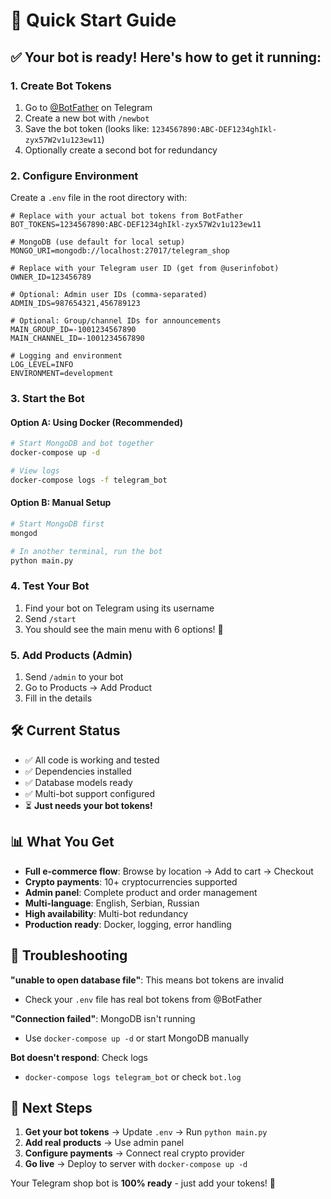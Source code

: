 # 🚀 Quick Start Guide

## ✅ Your bot is ready! Here's how to get it running:

### 1. Create Bot Tokens
1. Go to [@BotFather](https://t.me/BotFather) on Telegram
2. Create a new bot with `/newbot`
3. Save the bot token (looks like: `1234567890:ABC-DEF1234ghIkl-zyx57W2v1u123ew11`)
4. Optionally create a second bot for redundancy

### 2. Configure Environment
Create a `.env` file in the root directory with:

```env
# Replace with your actual bot tokens from BotFather
BOT_TOKENS=1234567890:ABC-DEF1234ghIkl-zyx57W2v1u123ew11

# MongoDB (use default for local setup)
MONGO_URI=mongodb://localhost:27017/telegram_shop

# Replace with your Telegram user ID (get from @userinfobot)
OWNER_ID=123456789

# Optional: Admin user IDs (comma-separated)
ADMIN_IDS=987654321,456789123

# Optional: Group/channel IDs for announcements
MAIN_GROUP_ID=-1001234567890
MAIN_CHANNEL_ID=-1001234567890

# Logging and environment
LOG_LEVEL=INFO
ENVIRONMENT=development
```

### 3. Start the Bot

#### Option A: Using Docker (Recommended)
```bash
# Start MongoDB and bot together
docker-compose up -d

# View logs
docker-compose logs -f telegram_bot
```

#### Option B: Manual Setup
```bash
# Start MongoDB first
mongod

# In another terminal, run the bot
python main.py
```

### 4. Test Your Bot
1. Find your bot on Telegram using its username
2. Send `/start` 
3. You should see the main menu with 6 options! 🎉

### 5. Add Products (Admin)
1. Send `/admin` to your bot
2. Go to Products → Add Product
3. Fill in the details

## 🛠️ Current Status
- ✅ All code is working and tested
- ✅ Dependencies installed
- ✅ Database models ready
- ✅ Multi-bot support configured
- ⏳ **Just needs your bot tokens!**

## 📊 What You Get
- **Full e-commerce flow**: Browse by location → Add to cart → Checkout
- **Crypto payments**: 10+ cryptocurrencies supported
- **Admin panel**: Complete product and order management
- **Multi-language**: English, Serbian, Russian
- **High availability**: Multi-bot redundancy
- **Production ready**: Docker, logging, error handling

## 🔧 Troubleshooting

**"unable to open database file"**: This means bot tokens are invalid
- Check your `.env` file has real bot tokens from @BotFather

**"Connection failed"**: MongoDB isn't running
- Use `docker-compose up -d` or start MongoDB manually

**Bot doesn't respond**: Check logs
- `docker-compose logs telegram_bot` or check `bot.log`

## 🎯 Next Steps
1. **Get your bot tokens** → Update `.env` → Run `python main.py`
2. **Add real products** → Use admin panel
3. **Configure payments** → Connect real crypto provider
4. **Go live** → Deploy to server with `docker-compose up -d`

Your Telegram shop bot is **100% ready** - just add your tokens! 🚀










